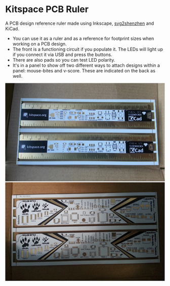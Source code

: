 # Kitspace PCB Ruler

A PCB design reference ruler made using Inkscape, [svg2shenzhen](https://github.com/badgeek/svg2shenzhen/) and KiCad.

- You can use it as a ruler and as a reference for footprint sizes when working on a PCB design.
- The front is a functioning circuit if you populate it. The LEDs will light up if you connect it via USB and press the buttons.
- There are also pads so you can test LED polarity.
- It's in a panel to show off two different ways to attach designs within a panel: mouse-bites and v-score. These are indicated on the back as well.

![](front.jpg)
![](back.jpg)
